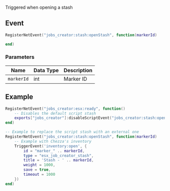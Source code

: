Triggered when opening a stash

## Event
``` lua
RegisterNetEvent("jobs_creator:stash:openStash", function(markerId)

end)
```

### Parameters

| Name              | Data Type | Description                       |
| -                 | -         | -                                 |
| `markerId`        | int       | Marker ID  |

## Example
``` lua
RegisterNetEvent("jobs_creator:esx:ready", function() 
    -- Disables the default script stash
    exports["jobs_creator"]:disableScriptEvent("jobs_creator:stash:openStash")
end)

-- Example to replace the script stash with an external one
RegisterNetEvent("jobs_creator:stash:openStash", function(markerId)
    -- Example with Chezza's inventory
    TriggerEvent('inventory:open', {
        id = "marker_" .. markerId,
        type = "esx_job_creator_stash",
        title = 'Stash - ' .. markerId,
        weight = 1000,
        save = true,
        timeout = 1000
    })
end)
```